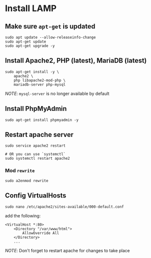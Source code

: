# Install LAMP

## Make sure `apt-get` is updated
```
sudo apt update --allow-releaseinfo-change
sudo apt-get update
sudo apt-get upgrade -y
```

## Install Apache2, PHP (latest), MariaDB (latest)

```
sudo apt-get install -y \
    apache2 \
    php libapache2-mod-php \
    mariadb-server php-mysql
```
*NOTE*: `mysql-server` is no longer available by default


## Install PhpMyAdmin
```
sudo apt-get install phpmyadmin -y
```

## Restart apache server
```
sudo service apache2 restart

# OR you can use `systemctl`
sudo systemctl restart apache2
```

### Mod `rewrite`
```
sudo a2enmod rewrite
```

## Config VirtualHosts
```
sudo nano /etc/apache2/sites-available/000-default.conf
```

add the following:
```
<VirtualHost *:80>
    <Directory "/var/www/html">
        AllowOverride All
    </Directory>
    ...

```

*NOTE*: Don't forget to restart apache for changes to take place